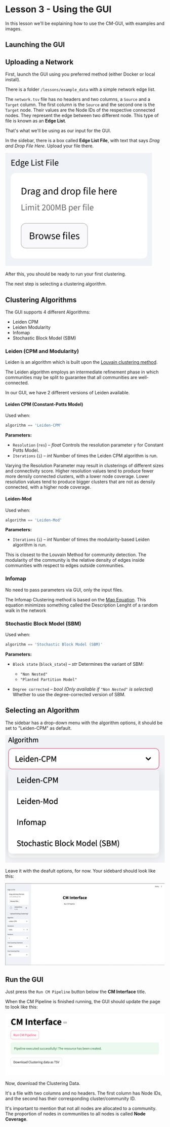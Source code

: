 # Lesson 3 - Using the GUI

In this lesson we'll be explaining how to use the CM-GUI, with examples and images.

## Launching the GUI


## Uploading a Network

First, launch the GUI using you preferred method (either Docker or local install).

There is a folder `/lessons/example_data` with a simple network edge list.

The `network.tsv` file has no headers and two columns, a `Source` and a `Target` column. The first column is the `Source` and the second one is the `Target` node. Their values are the Node IDs of the respective connected nodes. They represent the edge between two different node. This type of file is known as an **Edge List**.

That's what we'll be using as our input for the GUI.

In the sidebar, there is a box called **Edge List File**, with text that says *Drag and Drop File Here*. Upload your file there.

![](../../imgs/Input.png)

After this, you should be ready to run your first clustering. 

The next step is selecting a clustering algorithm.


## Clustering Algorithms

The GUI supports 4 different Algorithms:

- Leiden CPM
- Leiden Modularity
- Infomap
- Stochastic Block Model (SBM)


### Leiden (CPM and Modularity)

Leiden is an algorithm which is built upon the [Louvain clustering method](https://en.wikipedia.org/wiki/Louvain_method). 

The Leiden algorithm employs an intermediate refinement phase in which communities may be split to guarantee that all communities are well-connected.

In our GUI, we have 2 different versions of Leiden available. 


#### Leiden CPM (Constant-Potts Model)

Used when:

```python
algorithm == 'Leiden-CPM'
```

**Parameters:**

* `Resolution` (`res`) – *float*
  Controls the resolution parameter $\gamma$ for Constant Potts Model.
* `Iterations` (`i`) – *int*
  Number of times the Leiden CPM algorithm is run.


Varying the Resolution Parameter may result in clusterings of different sizes and connectivity score. Higher resolution values tend to produce fewer more densily connected clusters, with a lower node coverage. Lower resolution values tend to produce bigger clusters that are not as densily connected, with a higher node coverage.


#### Leiden-Mod

Used when:

```python
algorithm == 'Leiden-Mod'
```

**Parameters:**

* `Iterations` (`i`) – *int*
  Number of times the modularity-based Leiden algorithm is run.



This is closest to the Louvain Method for community detection. The modularity of the community is the relative density of edges inside communities with respect to edges outside communities.



### Infomap

No need to pass parameters via GUI, only the input files.

The Infomap Clustering method is based on the [Map Equation](https://www.mapequation.org/publications.html#Rosvall-Axelsson-Bergstrom-2009-Map-equation). This equation minimizes something called the Description Lenght of a random walk in the network


### Stochastic Block Model (SBM)

Used when:

```python
algorithm == 'Stochastic Block Model (SBM)'
```

**Parameters:**

* `Block state` (`block_state`) – *str*
  Determines the variant of SBM:

  * `"Non Nested"`
  * `"Planted Partition Model"`
* `Degree corrected` – *bool*
  *(Only available if `"Non Nested"` is selected)*
  Whether to use the degree-corrected version of SBM.

## Selecting an Algorithm

The sidebar has a drop-down menu with the algorithm options, it should be set to "Leiden-CPM" as default.

![](../../imgs/figure_2.png)

Leave it with the deafult options, for now. Your sidebard should look like this:

![](../../imgs/Default_GUI_Lesson_3.png)

## Run the GUI

Just press the `Run CM Pipeline` button below the **CM Interface** title.

When the CM Pipeline is finished running, the GUI should update the page to look like this:

![](../../imgs/GUI_successful_run_Lesson_3.png)

Now, download the Clustering Data.

It's a file with two columns and no headers. The first column has Node IDs, and the second has their corresponding cluster/community ID. 

It's important to mention that not all nodes are allocated to a community. The proportion of nodes in communities to all nodes is called **Node Coverage**.